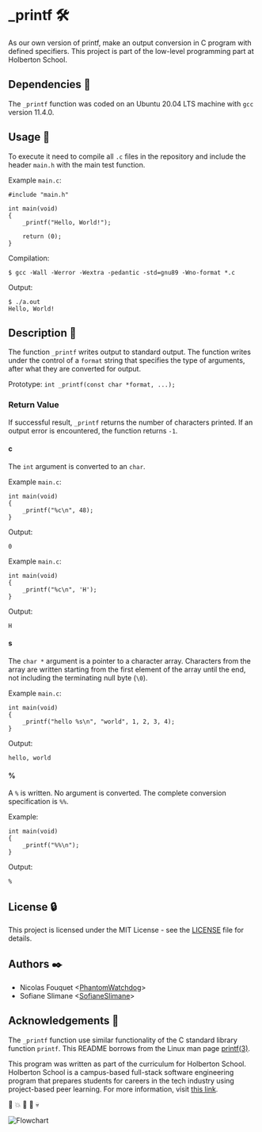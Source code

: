 # _printf :hammer_and_wrench:

As our own version of printf, make an output conversion in C program with defined specifiers.
This project is part of the low-level programming part at Holberton School.

## Dependencies :couple:

The `_printf` function was coded on an Ubuntu 20.04 LTS machine with `gcc` version 11.4.0.

## Usage :running:

To execute it need to compile all `.c` files in the repository and include the header `main.h` with the main test function.

Example `main.c`:
```
#include "main.h"

int main(void)
{
    _printf("Hello, World!");

    return (0);
}
```

Compilation:
```
$ gcc -Wall -Werror -Wextra -pedantic -std=gnu89 -Wno-format *.c
```

Output:
```
$ ./a.out
Hello, World!
```

## Description :memo:

The function `_printf` writes output to standard output. The function writes
under the control of a `format` string that specifies the type of arguments, after what they are converted for output.

Prototype: `int _printf(const char *format, ...);`

### Return Value

If successful result, `_printf` returns the number of characters printed.
If an output error is encountered, the function returns `-1`.

#### c
The `int` argument is converted to an `char`.

Example `main.c`:
```
int main(void)
{
    _printf("%c\n", 48);
}
```
Output:
```
0
```

Example `main.c`:
```
int main(void)
{
    _printf("%c\n", 'H');
}
```
Output:
```
H
```

#### s
The `char *` argument is a pointer to a character array.
Characters from the array are written starting from the first element of
the array until the end, not including the terminating null byte (`\0`).

Example `main.c`:
```
int main(void)
{
    _printf("hello %s\n", "world", 1, 2, 3, 4);
}
```
Output:
```
hello, world
```

#### %
A `%` is written. No argument is converted. The complete conversion
specification is `%%`.

Example:
```
int main(void)
{
    _printf("%%\n");
}
```
Output:
```
%
```
## License :lock:

This project is licensed under the MIT License - see the [LICENSE](./LICENSE) file for details.

## Authors :black_nib:

* Nicolas Fouquet <[PhantomWatchdog](https://github.com/PhantomWatchdog)>
* Sofiane Slimane <[SofianeSlimane](https://github.com/SofianeSlimane)>

## Acknowledgements :pray:

The `_printf` function use similar functionality of the C standard library
function `printf`. This README borrows from the Linux man page
[printf(3)](https://linux.die.net/man/3/printf).

This program was written as part of the curriculum for Holberton School.
Holberton School is a campus-based full-stack software engineering program
that prepares students for careers in the tech industry using project-based
peer learning. For more information, visit [this link](https://www.holbertonschool.com/).

:traffic_light: :boom: :police_car: :roller_coaster: :skull:

![Flowchart](https://github.com/PhantomWatchdog/holbertonschool-printf/blob/main/Flowchart.png)

